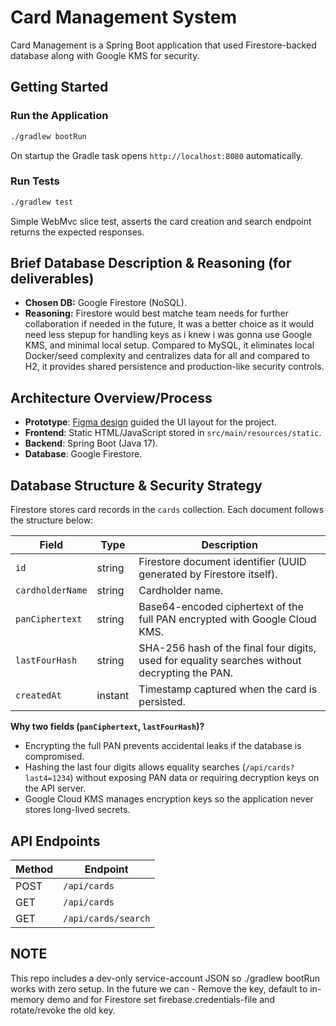 # Card Management System

Card Management is a Spring Boot application that used Firestore-backed database along with Google KMS for security.

## Getting Started

### Run the Application
```bash
./gradlew bootRun
```
On startup the Gradle task opens `http://localhost:8080` automatically.

### Run Tests
```bash
./gradlew test
```
Simple WebMvc slice test, asserts the card creation and search endpoint returns the expected responses.

## Brief Database Description & Reasoning (for deliverables)

- **Chosen DB:** Google Firestore (NoSQL).
- **Reasoning:** Firestore would best matche team needs for further collaboration if needed in the future, It was a better choice as it would need less stepup for handling keys as i knew i was gonna use Google KMS, and minimal local setup. 
Compared to MySQL, it eliminates local Docker/seed complexity and centralizes data for all and compared to H2, it provides shared persistence and production-like security controls.


## Architecture Overview/Process
- **Prototype**: [Figma design](https://www.figma.com/design/IUmM4cdMf6xA9HQIMw1ZAv/Card_management?node-id=0-1&t=1cB3sJ1r70qxiB0M-1) guided the UI layout for the project.
- **Frontend**: Static HTML/JavaScript stored in `src/main/resources/static`.
- **Backend**: Spring Boot (Java 17).
- **Database**: Google Firestore.

## Database Structure & Security Strategy
Firestore stores card records in the `cards` collection. Each document follows the structure below:

| Field            | Type     | Description                                                                                  |
|------------------|----------|----------------------------------------------------------------------------------------------|
| `id`             | string   | Firestore document identifier (UUID generated by Firestore itself).                          |
| `cardholderName` | string   | Cardholder name.                                                                             |
| `panCiphertext`  | string   | Base64-encoded ciphertext of the full PAN encrypted with Google Cloud KMS.                   |
| `lastFourHash`   | string   | SHA-256 hash of the final four digits, used for equality searches without decrypting the PAN.|
| `createdAt`      | instant  | Timestamp captured when the card is persisted.                                               |

**Why two fields (`panCiphertext`, `lastFourHash`)?**
- Encrypting the full PAN prevents accidental leaks if the database is compromised.
- Hashing the last four digits allows equality searches (`/api/cards?last4=1234`) without exposing PAN data or requiring decryption keys on the API server.
- Google Cloud KMS manages encryption keys so the application never stores long-lived secrets.

## API Endpoints

| Method | Endpoint            |
|--------|---------------------|
| POST   | `/api/cards`        | 
| GET    | `/api/cards`        | 
| GET    | `/api/cards/search` | 

## NOTE
This repo includes a dev-only service-account JSON so ./gradlew bootRun works with zero setup.
In the future we can - Remove the key, default to in-memory demo and for Firestore set firebase.credentials-file and rotate/revoke the old key.